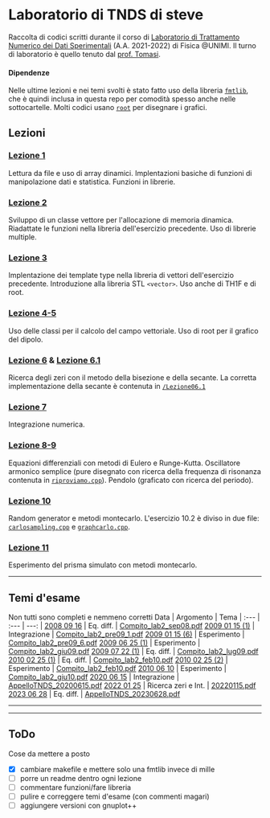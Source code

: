 # Laboratorio di TNDS di steve
Raccolta di codici scritti durante il corso di [Laboratorio di Trattamento Numerico dei Dati Sperimentali](http://labmaster.mi.infn.it/Laboratorio2/labTNDS/) (A.A. 2021-2022) di Fisica @UNIMI. Il turno di laboratorio è quello tenuto dal [prof. Tomasi](https://ziotom78.github.io/tnds-tomasi-notebooks/).
#### Dipendenze
Nelle ultime lezioni e nei temi svolti è stato fatto uso della libreria [```fmtlib```](https://fmt.dev), che è quindi inclusa in questa repo per comodità spesso anche nelle sottocartelle. Molti codici usano [```root```](https://root.cern) per disegnare i grafici.

## Lezioni

### [Lezione 1](/Lezione01/)
Lettura da file e uso di array dinamici.
Implentazioni basiche di funzioni di manipolazione dati e statistica.
Funzioni in librerie.

### [Lezione 2](/Lezione02/)
Sviluppo di un classe vettore per l'allocazione di memoria dinamica.
Riadattate le funzioni nella libreria dell'esercizio precedente.
Uso di librerie multiple.

### [Lezione 3](/Lezione03/)
Implentazione dei template type nella libreria di vettori dell'esercizio precedente. Introduzione alla libreria STL ```<vector>```.
Uso anche di TH1F e di root.

### [Lezione 4-5](/Lezione04-5/)
Uso delle classi per il calcolo del campo vettoriale.
Uso di root per il grafico del dipolo.

### [Lezione 6](/Lezione06/) & [Lezione 6.1](/Lezione06.1/)
Ricerca degli zeri con il metodo della bisezione e della secante.
La corretta implementazione della secante è contenuta in [`/Lezione06.1`](/Lezione06.1/)

### [Lezione 7](/Lezione07/)
Integrazione numerica.

### [Lezione 8-9](/Lezione08-9/)
Equazioni differenziali con metodi di Eulero e Runge-Kutta.
Oscillatore armonico semplice (pure disegnato con ricerca della frequenza di risonanza contenuta in [`riproviamo.cpp`](/Lezione08-9/riproviamo.cpp)).
Pendolo (graficato con ricerca del periodo).

### [Lezione 10](/Lezione10/)
Random generator e metodi montecarlo.
L'esercizio 10.2 è diviso in due file: [`carlosampling.cpp`](/Lezione10/carlosampling.cpp) e [`graphcarlo.cpp`](/Lezione10/graphcarlo.cpp).

### [Lezione 11](/Lezione10/)
Esperimento del prisma simulato con metodi montecarlo.

---

## Temi d'esame
Non tutti sono completi e nemmeno corretti
Data | Argomento | Tema
| :--- | :--- | ---: |
[2008 09 16](/Temi/Prova20080916/)          | Eq. diff.         | [Compito_lab2_sep08.pdf](http://labmaster.mi.infn.it/Laboratorio2/labTNDS/TemiEsame/Compito_lab2_sep08.pdf)
[2009 01 15 (1)](/Temi/Prova20090115_1)     | Integrazione      | [Compito_lab2_pre09_1.pdf](http://labmaster.mi.infn.it/Laboratorio2/labTNDS/TemiEsame/Compito_lab2_pre09_1.pdf)
[2009 01 15 (6)](/Temi/Prova20090115_6)     | Esperimento       | [Compito_lab2_pre09_6.pdf](http://labmaster.mi.infn.it/Laboratorio2/labTNDS/TemiEsame/Compito_lab2_pre09_6.pdf)
[2009 06 25 (1)](/Temi/Prova20090625_1/)    | Esperimento       | [Compito_lab2_giu09.pdf](http://labmaster.mi.infn.it/Laboratorio2/labTNDS/TemiEsame/Compito_lab2_giu09.pdf)
[2009 07 22 (1)](/Temi/Prova20090722_1/)    | Eq. diff.         | [Compito_lab2_lug09.pdf](http://labmaster.mi.infn.it/Laboratorio2/labTNDS/TemiEsame/Compito_lab2_lug09.pdf)
[2010 02 25 (1)](/Temi/Prova20100225_1)     | Eq. diff.         | [Compito_lab2_feb10.pdf](http://labmaster.mi.infn.it/Laboratorio2/labTNDS/TemiEsame/Compito_lab2_feb10.pdf)
[2010 02 25 (2)](/Temi/Prova20100225_2/)    | Esperimento       | [Compito_lab2_feb10.pdf](http://labmaster.mi.infn.it/Laboratorio2/labTNDS/TemiEsame/Compito_lab2_feb10.pdf)
[2010 06 10](/Temi/Prova20100610/)          | Esperimento       | [Compito_lab2_giu10.pdf](http://labmaster.mi.infn.it/Laboratorio2/labTNDS/TemiEsame/Compito_lab2_giu10.pdf)
[2020 06 15](/Temi/Prova20200615/)          | Integrazione      | [AppelloTNDS_20200615.pdf](http://labmaster.mi.infn.it/Laboratorio2/labTNDS/TemiEsame/AppelloTNDS_20200615.pdf)
[2022 01 25](/Temi/Esame20220125)           | Ricerca zeri e Int.   | [20220115.pdf](/Temi/Esame20220125/20220115.pdf)
[2023 06 28](/Temi/Prova20230628)           | Eq. diff.             | [AppelloTNDS_20230628.pdf](/Temi/Prova20230628/AppelloTNDS_20230628.pdf)

----
----

## ToDo
Cose da mettere a posto

- [x] cambiare makefile e mettere solo una fmtlib invece di mille
- [ ] porre un readme dentro ogni lezione
- [ ] commentare funzioni/fare libreria
- [ ] pulire e correggere temi d'esame (con commenti magari)
- [ ] aggiungere versioni con gnuplot++
